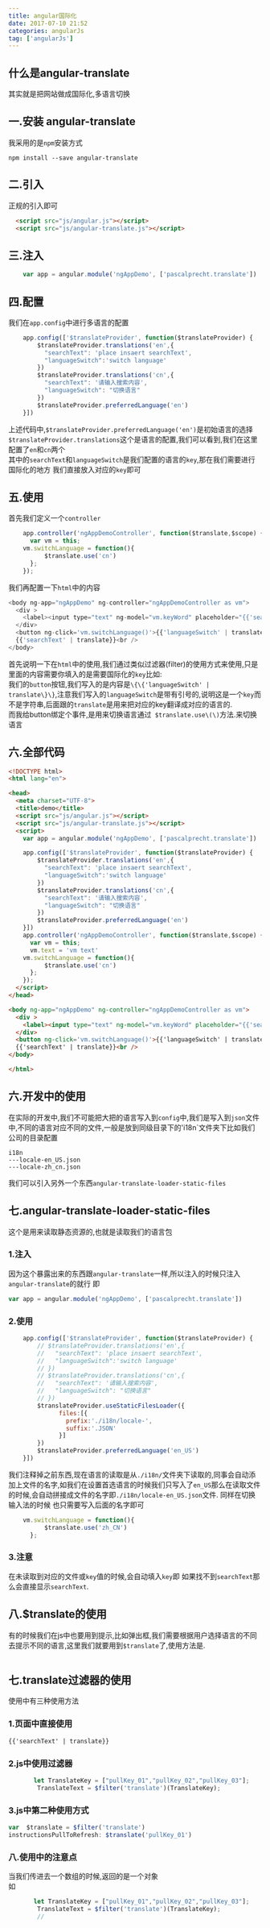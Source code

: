 ```yaml
---
title: angular国际化
date: 2017-07-10 21:52
categories: angularJs
tag: ['angularJs']
---
```

## 什么是angular-translate
其实就是把网站做成国际化,多语言切换
## 一.安装 angular-translate
我采用的是`npm`安装方式<br>
```
npm install --save angular-translate
```
## 二.引入 
正规的引入即可
```html
  <script src="js/angular.js"></script>
  <script src="js/angular-translate.js"></script>
```
## 三.注入
```javascript
    var app = angular.module('ngAppDemo', ['pascalprecht.translate'])
```
## 四.配置
我们在`app.config`中进行多语言的配置
```javascript
    app.config(['$translateProvider', function($translateProvider) {
        $translateProvider.translations('en',{
          "searchText": 'place insaert searchText',
          "languageSwitch":'switch language'
        })
        $translateProvider.translations('cn',{
          "searchText": '请输入搜索内容',
          "languageSwitch": "切换语言"
        })
        $translateProvider.preferredLanguage('en')
    }])
```
上述代码中,`$translateProvider.preferredLanguage('en')`是初始语言的选择<br>
`$translateProvider.translations`这个是语言的配置,我们可以看到,我们在这里配置了`en`和`cn`两个<br>
其中的`searchText`和`languageSwitch`是我们配置的语言的`key`,那在我们需要进行国际化的地方 我们直接放入对应的`key`即可

## 五.使用
首先我们定义一个`controller`
```javascript
    app.controller('ngAppDemoController', function($translate,$scope) {
      var vm = this;
    vm.switchLanguage = function(){
          $translate.use('cn')
      };
    });
```
我们再配置一下`html`中的内容
```javascript
<body ng-app="ngAppDemo" ng-controller="ngAppDemoController as vm">
  <div >
    <label><input type="text" ng-model="vm.keyWord" placeholder="{{'searchText' | translate}}"><button ng-click="vm.keyWord = ''">删除</button></label> {{vm.keyWord}}
  </div>
  <button ng-click='vm.switchLanguage()'>{{'languageSwitch' | translate}}</button><br/>
  {{'searchText' | translate}}<br />
</body>
```
首先说明一下在`html`中的使用,我们通过类似过滤器(filter)的使用方式来使用,只是里面的内容需要你填入的是需要国际化的`key`比如:<br>
我们的`button`按钮,我们写入的是内容是`\{\{'languageSwitch' | translate\}\}`,注意我们写入的`languageSwitch`是带有引号的,说明这是一个`key`而不是字符串,后面跟的`translate`是用来把对应的key翻译成对应的语言的.<br>
而我给button绑定个事件,是用来切换语言通过` $translate.use\(\)`方法.来切换语言
## 六.全部代码
```html
<!DOCTYPE html>
<html lang="en">

<head>
  <meta charset="UTF-8">
  <title>demo</title>
  <script src="js/angular.js"></script>
  <script src="js/angular-translate.js"></script>
  <script>
    var app = angular.module('ngAppDemo', ['pascalprecht.translate'])

    app.config(['$translateProvider', function($translateProvider) {
        $translateProvider.translations('en',{
          "searchText": 'place insaert searchText',
          "languageSwitch":'switch language'
        })
        $translateProvider.translations('cn',{
          "searchText": '请输入搜索内容',
          "languageSwitch": "切换语言"
        })
        $translateProvider.preferredLanguage('en')
    }])
    app.controller('ngAppDemoController', function($translate,$scope) {
      var vm = this;
      vm.text = 'vm text'
    vm.switchLanguage = function(){
          $translate.use('cn')
      };
    });
  </script>
</head>

<body ng-app="ngAppDemo" ng-controller="ngAppDemoController as vm">
  <div >
    <label><input type="text" ng-model="vm.keyWord" placeholder="{{'searchText' | translate}}"><button ng-click="vm.keyWord = ''">删除</button></label> {{vm.keyWord}}
  </div>
  <button ng-click='vm.switchLanguage()'>{{'languageSwitch' | translate}}</button><br/>
  {{'searchText' | translate}}<br />
</body>

</html>
```
## 六.开发中的使用
在实际的开发中,我们不可能把大把的语言写入到`config`中,我们是写入到`json`文件中,不同的语言对应不同的文件,一般是放到同级目录下的'i18n`文件夹下比如我们公司的目录配置
```
i18n
---locale-en_US.json
---locale-zh_cn.json
```
我们可以引入另外一个东西`angular-translate-loader-static-files`
## 七.angular-translate-loader-static-files
这个是用来读取静态资源的,也就是读取我们的语言包<br>
### 1.注入
因为这个暴露出来的东西跟`angular-translate`一样,所以注入的时候只注入`angular-translate`的就行
即
```javascript
var app = angular.module('ngAppDemo', ['pascalprecht.translate'])
```
### 2.使用
```javascript
    app.config(['$translateProvider', function($translateProvider) {
        // $translateProvider.translations('en',{
        //   "searchText": 'place insaert searchText',
        //   "languageSwitch":'switch language'
        // })
        // $translateProvider.translations('cn',{
        //   "searchText": '请输入搜索内容',
        //   "languageSwitch": "切换语言"
        // })
        $translateProvider.useStaticFilesLoader({
              files:[{
                prefix:'./i18n/locale-',
                suffix:'.JSON'
              }]
        })
        $translateProvider.preferredLanguage('en_US')
    }])
```
我们注释掉之前东西,现在语言的读取是从`./i18n/`文件夹下读取的,同事会自动添加上文件的名字,如我们在设置首选语言的时候我们只写入了`en_US`那么在读取文件的时候,会自动拼接成文件的名字即`./i18n/locale-en_US.json`文件.
同样在切换输入法的时候 也只需要写入后面的名字即可
```javascript
    vm.switchLanguage = function(){
          $translate.use('zh_CN')
      };
```
### 3.注意
在未读取到对应的文件或`key`值的时候,会自动填入`key`即 如果找不到`searchText`那么会直接显示`searchText`.
## 八.$translate的使用
有的时候我们在js中也要用到提示,比如弹出框,我们需要根据用户选择语言的不同去提示不同的语言,这里我们就要用到`$translate`了,使用方法是.
```javascript

```
## 七.translate过滤器的使用
使用中有三种使用方法
### 1.页面中直接使用
```html
{{'searchText' | translate}}
```
### 2.js中使用过滤器
```javascript
       let TranslateKey = ["pullKey_01","pullKey_02","pullKey_03"];
        TranslateText = $filter('translate')(TranslateKey);
```
### 3.js中第二种使用方式
```javascript
var  $translate = $filter('translate')
instructionsPullToRefresh: $translate('pullKey_01')
```
### 八.使用中的注意点
当我们传进去一个数组的时候,返回的是一个对象<br>
如
```javascript
       let TranslateKey = ["pullKey_01","pullKey_02","pullKey_03"];
        TranslateText = $filter('translate')(TranslateKey);
        //
```

